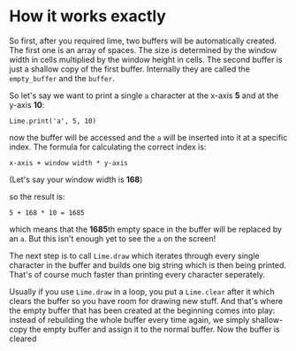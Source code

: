 # How it works exactly

So first, after you required lime, two buffers will be automatically created. The first one is an array of spaces. The size is determined by the window width in cells multiplied by the window height in cells. The second buffer is just a shallow copy of the first buffer.
Internally they are called the `empty_buffer` and the `buffer`.

So let's say we want to print a single `a` character at the x-axis **5** and at the y-axis **10**:

```crystal
Lime.print('a', 5, 10)
```

now the buffer will be accessed and the `a` will be inserted into it at a specific index. The formula for calculating the correct index is:

```crystal
x-axis + window width * y-axis
```

(Let's say your window width is **168**)

so the result is:

```crystal
5 + 168 * 10 = 1685
```

which means that the **1685**th empty space in the buffer will be replaced by an `a`. But this isn't enough yet to see the `a` on the screen!

The next step is to call `Lime.draw` which iterates through every single character in the buffer and builds one big string which is then being printed. That's of course much faster than printing every character seperately.

Usually if you use `Lime.draw` in a loop, you put a `Lime.clear` after it which clears the buffer so you have room for drawing new stuff. And that's where the empty buffer that has been created at the beginning comes into play: instead of rebuilding the whole buffer every time again, we simply shallow-copy the empty buffer and assign it to the normal buffer. Now the buffer is cleared
